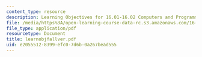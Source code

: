 ```yaml
---
content_type: resource
description: Learning Objectives for 16.01-16.02 Computers and Programming.
file: /media/https%3A/open-learning-course-data-rc.s3.amazonaws.com/16-01-unified-engineering-i-ii-iii-iv-fall-2005-spring-2006/e20555128399efc07d6b0a267bead555_learnobjfallver.pdf
file_type: application/pdf
resourcetype: Document
title: learnobjfallver.pdf
uid: e2055512-8399-efc0-7d6b-0a267bead555
---
```

